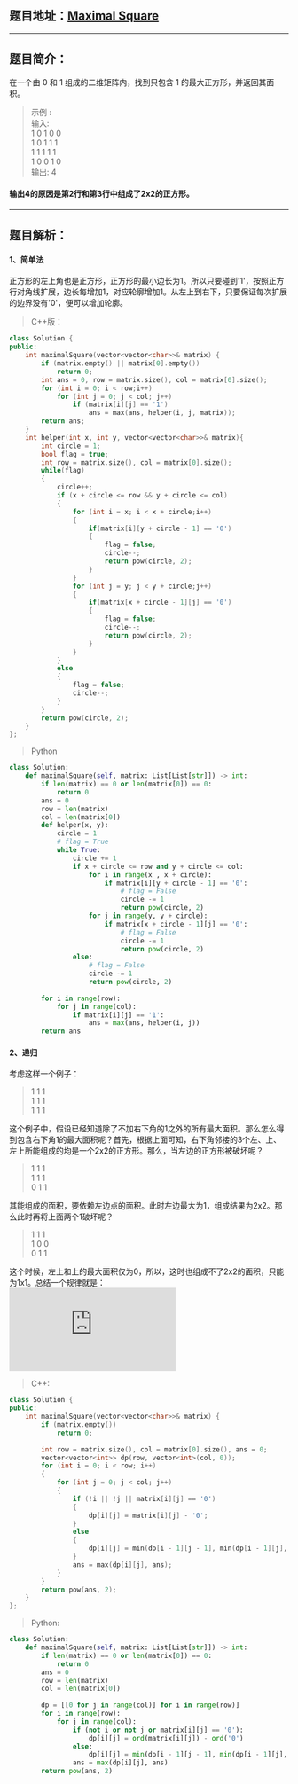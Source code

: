 ## 题目地址：[Maximal Square](https://leetcode.com/problems/maximal-square/)
---
## 题目简介：
在一个由 0 和 1 组成的二维矩阵内，找到只包含 1 的最大正方形，并返回其面积。  
> 示例 :  
> 输入:    
> 1&nbsp;0&nbsp;1&nbsp;0&nbsp;0  
> 1&nbsp;0&nbsp;1&nbsp;1&nbsp;1  
> 1&nbsp;1&nbsp;1&nbsp;1&nbsp;1  
> 1&nbsp;0&nbsp;0&nbsp;1&nbsp;0  
> 输出: 4  

#### 输出4的原因是第2行和第3行中组成了2x2的正方形。
---
## 题目解析： 

#### 1、简单法  
正方形的左上角也是正方形，正方形的最小边长为1。所以只要碰到'1'，按照正方行对角线扩展，边长每增加1，对应轮廓增加1。从左上到右下，只要保证每次扩展的边界没有'0'，便可以增加轮廓。   

>C++版：

```c++
class Solution {
public:
    int maximalSquare(vector<vector<char>>& matrix) {
        if (matrix.empty() || matrix[0].empty())
            return 0;
        int ans = 0, row = matrix.size(), col = matrix[0].size();
        for (int i = 0; i < row;i++)
            for (int j = 0; j < col; j++)
                if (matrix[i][j] == '1')
                    ans = max(ans, helper(i, j, matrix));
        return ans;
    }
    int helper(int x, int y, vector<vector<char>>& matrix){
        int circle = 1;
        bool flag = true;
        int row = matrix.size(), col = matrix[0].size();
        while(flag)
        {
            circle++;
            if (x + circle <= row && y + circle <= col)
            {
                for (int i = x; i < x + circle;i++)
                {
                    if(matrix[i][y + circle - 1] == '0')
                    {
                        flag = false;
                        circle--;
                        return pow(circle, 2);
                    }
                }
                for (int j = y; j < y + circle;j++)
                {
                    if(matrix[x + circle - 1][j] == '0')
                    {
                        flag = false;
                        circle--;
                        return pow(circle, 2);
                    }
                }
            }
            else
            {
                flag = false;
                circle--;
            }
        }
        return pow(circle, 2);
    }
};

```
>  Python
```python
class Solution:
    def maximalSquare(self, matrix: List[List[str]]) -> int:
        if len(matrix) == 0 or len(matrix[0]) == 0:
            return 0
        ans = 0
        row = len(matrix)
        col = len(matrix[0])
        def helper(x, y):
            circle = 1
            # flag = True
            while True:
                circle += 1
                if x + circle <= row and y + circle <= col:
                    for i in range(x , x + circle):
                        if matrix[i][y + circle - 1] == '0':
                            # flag = False
                            circle -= 1
                            return pow(circle, 2)
                    for j in range(y, y + circle):
                        if matrix[x + circle - 1][j] == '0':
                            # flag = False
                            circle -= 1
                            return pow(circle, 2)
                else:
                    # flag = False
                    circle -= 1
                    return pow(circle, 2)
                    
        for i in range(row):
            for j in range(col):
                if matrix[i][j] == '1':
                    ans = max(ans, helper(i, j))
        return ans
```

#### 2、递归
考虑这样一个例子：  
> 1&nbsp;1&nbsp;1  
> 1&nbsp;1&nbsp;1  
> 1&nbsp;1&nbsp;1  

这个例子中，假设已经知道除了不加右下角的1之外的所有最大面积。那么怎么得到包含右下角1的最大面积呢？首先，根据上面可知，右下角邻接的3个左、上、左上所能组成的均是一个2x2的正方形。那么，当左边的正方形被破坏呢？   

> 1&nbsp;1&nbsp;1  
> 1&nbsp;1&nbsp;1    
> 0&nbsp;1&nbsp;1   

其能组成的面积，要依赖左边点的面积。此时左边最大为1，组成结果为2x2。那么此时再将上面两个1破坏呢？


> 1&nbsp;1&nbsp;1  
> 1&nbsp;0&nbsp;0  
> 0&nbsp;1&nbsp;1  

这个时候，左上和上的最大面积仅为0，所以，这时也组成不了2x2的面积，只能为1x1。总结一个规律就是：  
![规律](https://private.codecogs.com/gif.latex?dp%5B%5Bi%5D%5Bj%5D%5D%20%3D%20min%28dp%5Bi%5D%5Bj%20-%201%5D%2C%20min%20%28dp%5Bi-%201%5D%5Bj%5D%2C%20dp%5Bi%20-%201%5D%5Bj%20-%201%5D%29%29%20&plus;%201)  

> C++:
```c++
class Solution {
public:
    int maximalSquare(vector<vector<char>>& matrix) {
        if (matrix.empty())
            return 0;
            
        int row = matrix.size(), col = matrix[0].size(), ans = 0;
        vector<vector<int>> dp(row, vector<int>(col, 0));
        for (int i = 0; i < row; i++) 
        {
            for (int j = 0; j < col; j++) 
            {
                if (!i || !j || matrix[i][j] == '0') 
                {
                    dp[i][j] = matrix[i][j] - '0';
                } 
                else 
                {
                    dp[i][j] = min(dp[i - 1][j - 1], min(dp[i - 1][j], dp[i][j - 1])) + 1;
                }
                ans = max(dp[i][j], ans);
            }
        }
        return pow(ans, 2);
    }
};
```

> Python:
```python
class Solution:
    def maximalSquare(self, matrix: List[List[str]]) -> int:
        if len(matrix) == 0 or len(matrix[0]) == 0:
            return 0
        ans = 0
        row = len(matrix)
        col = len(matrix[0])
        
        dp = [[0 for j in range(col)] for i in range(row)]
        for i in range(row):
            for j in range(col):
                if (not i or not j or matrix[i][j] == '0'):
                    dp[i][j] = ord(matrix[i][j]) - ord('0')
                else:
                    dp[i][j] = min(dp[i - 1][j - 1], min(dp[i - 1][j], dp[i][j - 1])) + 1
                ans = max(dp[i][j], ans)
        return pow(ans, 2)
```

